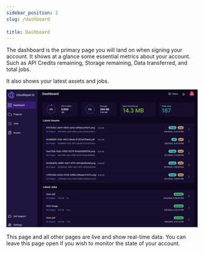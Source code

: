 ```yaml
---
sidebar_position: 2
slug: /dashboard

title: Dashboard
---
```


<head>
  <title>Dashboard | Application Docs - Document Generation Service</title>
  <meta
    name="description"
    content="cloudlayer.io is a service for helping you automate your document generation processes using our PDF Generation and Image Generation services."
  />
</head>

The dashboard is the primary page you will land on when signing your account. It shows at a glance some essential metrics about your account. Such as API Credits remaining, Storage remaining, Data transferred, and total jobs.

It also shows your latest assets and jobs.

![Create Project](/img/dashboard_with_data.png)

This page and all other pages are live and show real-time data. You can leave this page open if you wish to monitor the state of your account.
